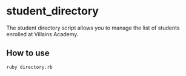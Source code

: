 # student_directory

The student directory script allows you to manage the list of students enrolled at Villains Academy.

## How to use ##

```shell
ruby directory.rb
```
